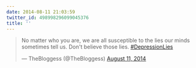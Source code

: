 ```yaml
---
date: 2014-08-11 21:03:59
twitter_id: 498998296099045376
title: ''
---
```


<blockquote class="twitter-tweet"><p lang="en" dir="ltr">No matter who you are, we are all susceptible to the lies our minds sometimes tell us.  Don&#39;t believe those lies.  <a href="https://twitter.com/hashtag/DepressionLies?src=hash&amp;ref_src=twsrc%5Etfw">#DepressionLies</a></p>&mdash; TheBloggess (@TheBloggess) <a href="https://twitter.com/TheBloggess/status/498975370314407936?ref_src=twsrc%5Etfw">August 11, 2014</a></blockquote>
<script async src="https://platform.twitter.com/widgets.js" charset="utf-8"></script>
